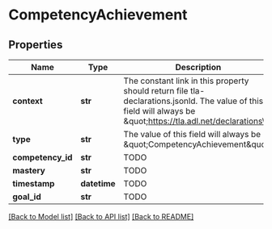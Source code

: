 # CompetencyAchievement

## Properties
Name | Type | Description | Notes
------------ | ------------- | ------------- | -------------
**context** | **str** | The constant link in this property should return file tla-declarations.jsonld. The value of this field will always be \&quot;https://tla.adl.net/declarations\&quot;. | 
**type** | **str** | The value of this field will always be \&quot;CompetencyAchievement\&quot;. | 
**competency_id** | **str** | TODO | 
**mastery** | **str** | TODO | 
**timestamp** | **datetime** | TODO | 
**goal_id** | **str** | TODO | [optional] 

[[Back to Model list]](../README.md#documentation-for-models) [[Back to API list]](../README.md#documentation-for-api-endpoints) [[Back to README]](../README.md)


